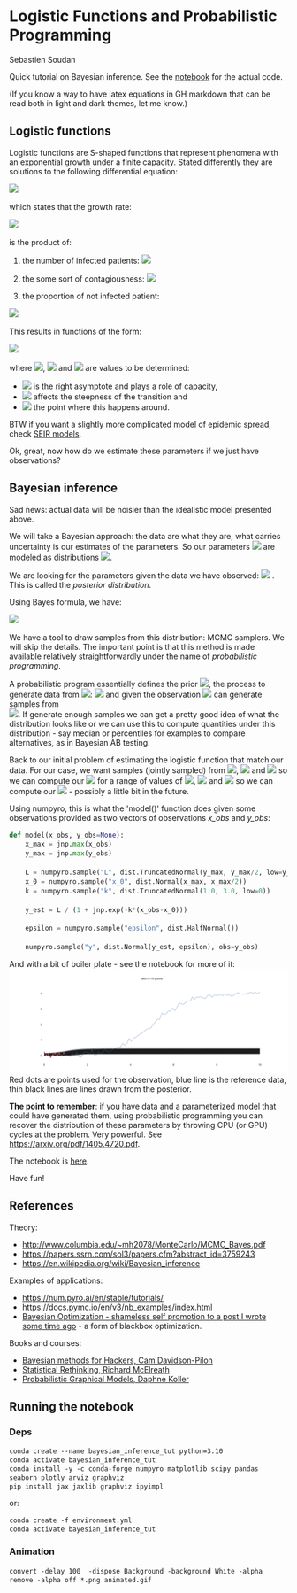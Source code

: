 # Logistic Functions and Probabilistic Programming

Sebastien Soudan

Quick tutorial on Bayesian inference. See the [notebook](bayesian_inference.ipynb) for the actual code.

(If you know a way to have latex equations in GH markdown that can be read both in light and dark themes, let me know.)

## Logistic functions

Logistic functions are S-shaped functions that represent phenomena with an exponential growth under a finite capacity.
Stated differently they are solutions to the following differential equation:

<img src="https://render.githubusercontent.com/render/math?math={\color{red}{\displaystyle {\frac {d}{dx}}f(x)=\frac{k}{L}f(x){\big (}L-f(x){\big )}}}#gh-dark-mode-only">

which states that the growth rate: 

<img src="https://render.githubusercontent.com/render/math?math={\color{red}{\displaystyle {\frac {d}{dx}}f(x)}}#gh-dark-mode-only">

is the product of:
1. the number of infected patients: <img src="https://render.githubusercontent.com/render/math?math={\color{red}{\displaystyle f(x)}}#gh-dark-mode-only">

2. the some sort of contagiousness: <img src="https://render.githubusercontent.com/render/math?math={\color{red}{k}}#gh-dark-mode-only">
3. the proportion of not infected patient: 

<img src="https://render.githubusercontent.com/render/math?math={\color{red}{\displaystyle \frac{L - f(x)}{L}}}#gh-dark-mode-only">

This results in functions of the form:

<img src="https://render.githubusercontent.com/render/math?math={\color{red}{\displaystyle f(x)={\frac {L}{1 %2B e^{-k(x-x_{0})}}},}}#gh-dark-mode-only">

where <img src="https://render.githubusercontent.com/render/math?math={\color{red}{L}}#gh-dark-mode-only">, <img src="https://render.githubusercontent.com/render/math?math={\color{red}{k}}#gh-dark-mode-only"> and <img src="https://render.githubusercontent.com/render/math?math={\color{red}{x0}}#gh-dark-mode-only"> are values to be determined:
- <img src="https://render.githubusercontent.com/render/math?math={\color{red}{L}}#gh-dark-mode-only"> is the right asymptote and plays a role of capacity,
- <img src="https://render.githubusercontent.com/render/math?math={\color{red}{k}}#gh-dark-mode-only"> affects the steepness of the transition and 
- <img src="https://render.githubusercontent.com/render/math?math={\color{red}{x0}}#gh-dark-mode-only"> the point where this happens around.

BTW if you want a slightly more complicated model of epidemic spread, 
check [SEIR models](https://en.wikipedia.org/wiki/Compartmental_models_in_epidemiology).

Ok, great, now how do we estimate these parameters if we just have observations?

## Bayesian inference



Sad news: actual data will be noisier than the idealistic model presented above. 

We will take a Bayesian approach: the data are what they are, what carries uncertainty is our estimates of the 
parameters. So our parameters <img src="https://render.githubusercontent.com/render/math?math={\color{red}{\theta = (L, k, x0)}}#gh-dark-mode-only"> are modeled as distributions <img src="https://render.githubusercontent.com/render/math?math={\color{red}{p(\theta)}}#gh-dark-mode-only">.

We are looking for the parameters given the data we have observed:
<img src="https://render.githubusercontent.com/render/math?math={\color{red}{p(\theta | data)}}#gh-dark-mode-only">
. This is called the *posterior distribution*.

Using Bayes formula, we have:

<img src="https://render.githubusercontent.com/render/math?math={\color{red}{p(\theta | data) = \frac{p(data | \theta)p(\theta)}{p(data)}}}#gh-dark-mode-only">

We have a tool to draw samples from this distribution: MCMC samplers. 
We will skip the details. The important point is that this method is made available
relatively straightforwardly under the name of *probabilistic programming*.

A probabilistic program essentially defines the prior <img src="https://render.githubusercontent.com/render/math?math={\color{red}{p(\theta)}}#gh-dark-mode-only">, 
the process to generate data from <img src="https://render.githubusercontent.com/render/math?math={\color{red}{\theta}}#gh-dark-mode-only">: 
<img src="https://render.githubusercontent.com/render/math?math={\color{red}{p(\mathrm{data} | \theta)}}#gh-dark-mode-only"> and given the observation <img src="https://render.githubusercontent.com/render/math?math={\color{red}{\mathrm{data}}}#gh-dark-mode-only"> can generate samples from  
<img src="https://render.githubusercontent.com/render/math?math={\color{red}{p(\theta|\mathrm{data})}}#gh-dark-mode-only">. If generate enough samples we can get a pretty good idea of what the distribution looks like
or we can use this to compute quantities under this distribution - say median or percentiles for examples to compare 
alternatives, as in Bayesian AB testing.

Back to our initial problem of estimating the logistic function that match our data.
For our case, we want samples (jointly sampled) from <img src="https://render.githubusercontent.com/render/math?math={\color{red}{L}}#gh-dark-mode-only">, <img src="https://render.githubusercontent.com/render/math?math={\color{red}{k}}#gh-dark-mode-only"> and <img src="https://render.githubusercontent.com/render/math?math={\color{red}{x0}}#gh-dark-mode-only"> so we can compute our <img src="https://render.githubusercontent.com/render/math?math={\color{red}{f(x)}}#gh-dark-mode-only"> for a range of 
values of <img src="https://render.githubusercontent.com/render/math?math={\color{red}{L}}#gh-dark-mode-only">, <img src="https://render.githubusercontent.com/render/math?math={\color{red}{k}}#gh-dark-mode-only"> and <img src="https://render.githubusercontent.com/render/math?math={\color{red}{x0}}#gh-dark-mode-only"> so we can compute our <img src="https://render.githubusercontent.com/render/math?math={\color{red}{x}}#gh-dark-mode-only"> - possibly a little bit in the future. 

Using numpyro, this is what the 'model()' function does given some observations provided as two vectors of observations *x_obs* and *y_obs*:

```python
def model(x_obs, y_obs=None):        
    x_max = jnp.max(x_obs)
    y_max = jnp.max(y_obs)
    
    L = numpyro.sample("L", dist.TruncatedNormal(y_max, y_max/2, low=y_max))
    x_0 = numpyro.sample("x_0", dist.Normal(x_max, x_max/2))
    k = numpyro.sample("k", dist.TruncatedNormal(1.0, 3.0, low=0)) 

    y_est = L / (1 + jnp.exp(-k*(x_obs-x_0)))

    epsilon = numpyro.sample("epsilon", dist.HalfNormal())

    numpyro.sample("y", dist.Normal(y_est, epsilon), obs=y_obs)
```

And with a bit of boiler plate - see the notebook for more of it: 
![Illustration with a varying number of points](img/noise_0.1/animated.gif)
Red dots are points used for the observation, blue line is the reference data, thin black lines are lines drawn from 
the posterior.

**The point to remember**: if you have data and a parameterized model that could 
have generated them, using probabilistic programming you can recover the distribution of these parameters by 
throwing CPU (or GPU) cycles at the problem. Very powerful. See https://arxiv.org/pdf/1405.4720.pdf.

The notebook is [here](bayesian_inference.ipynb).

Have fun!

## References

Theory:
- http://www.columbia.edu/~mh2078/MonteCarlo/MCMC_Bayes.pdf
- https://papers.ssrn.com/sol3/papers.cfm?abstract_id=3759243
- https://en.wikipedia.org/wiki/Bayesian_inference

Examples of applications:
- https://num.pyro.ai/en/stable/tutorials/
- https://docs.pymc.io/en/v3/nb_examples/index.html
- [Bayesian Optimization - shameless self promotion to a post I wrote some time ago](https://ssoudan.blog/public/posts/2020-10-15-bo.html) - a form of blackbox optimization.

Books and courses:
- [Bayesian methods for Hackers, Cam Davidson-Pilon](https://camdavidsonpilon.github.io/Probabilistic-Programming-and-Bayesian-Methods-for-Hackers/)
- [Statistical Rethinking, Richard McElreath](https://xcelab.net/rm/statistical-rethinking/)
- [Probabilistic Graphical Models, Daphne Koller](https://www.coursera.org/learn/probabilistic-graphical-models)

## Running the notebook

### Deps

    conda create --name bayesian_inference_tut python=3.10
    conda activate bayesian_inference_tut 
    conda install -y -c conda-forge numpyro matplotlib scipy pandas seaborn plotly arviz graphviz
    pip install jax jaxlib graphviz ipyimpl

or:

    conda create -f environment.yml
    conda activate bayesian_inference_tut

### Animation

    convert -delay 100  -dispose Background -background White -alpha remove -alpha off *.png animated.gif
